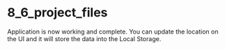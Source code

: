 # 8_6_project_files

Application is now working and complete. You can update the location on the UI and it will store the data
into the Local Storage.
